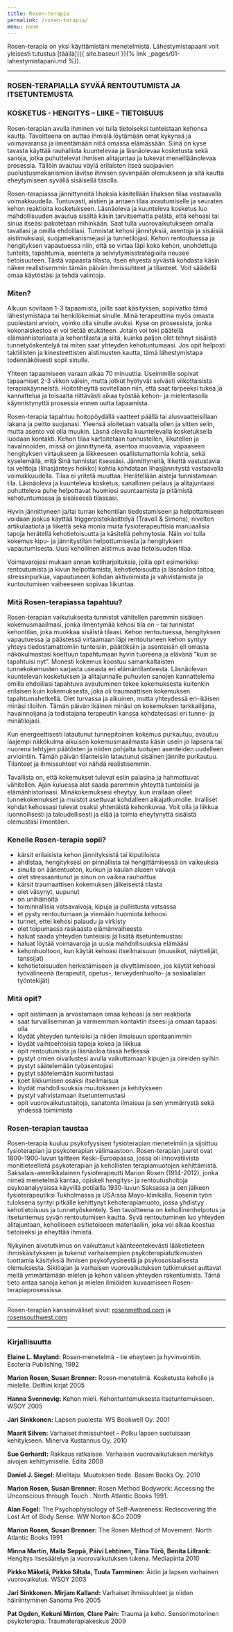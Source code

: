 ```yaml
---
title: Rosen-terapia
permalink: /rosen-terapia/
menu: none
---
```


Rosen-terapia on yksi käyttämistäni menetelmistä. Lähestymistapaani voit
yleisesti tutustua [täällä]({{ site.baseurl }}{% link _pages/01-lahestymistapani.md %}).

---

### ROSEN-TERAPIALLA SYVÄÄ RENTOUTUMISTA JA ITSETUNTEMUSTA

### KOSKETUS   -    HENGITYS    –     LIIKE     –     TIETOISUUS

Rosen-terapian avulla ihminen voi tulla tietoiseksi tunteistaan kehonsa kautta.
Tavoitteena on auttaa ihmisiä löytämään omat kykynsä ja voimavaransa ja
ilmentämään niitä omassa elämässään. Siinä on kyse tavasta käyttää rauhallista
kuuntelevaa ja läsnäolevaa kosketusta sekä sanoja, jotka puhuttelevat ihmisen
alitajuntaa ja tukevat meneilläänolevaa prosessia. Tällöin avautuu väylä
erilaisten itseä suojaavien puolustusmekanismien lävitse ihmisen syvimpään
olemukseen ja sitä kautta eheytymiseen syvällä sisäisellä tasolla.

Rosen-terapiassa jännittyneitä lihaksia käsitellään lihaksen tilaa vastaavalla
voimakkuudella. Tuntuvasti, aistien ja antaen tilaa avautumiselle ja seuraten
kehon reaktioita kosketukseen. Läsnäoleva ja kuunteleva kosketus luo
mahdollisuuden avautua sisältä käsin tarvitsematta pelätä, että kehoasi tai
sinua itseäsi pakotetaan mihinkään. Saat tulla vuorovaikutukseen omalla
tavallasi ja omilla ehdoillasi. Tunnistat kehosi jännityksiä, asentoja ja
sisäisiä aistimuksiasi, suojamekanismejasi ja tunnetilojasi. Kehon rentoutuessa
ja hengityksen vapautuessa niin, että se virtaa läpi koko kehon, unohdettuja
tunteita, tapahtumia, asenteita ja selviytymisstrategioita nousee tietoisuuteen.
Tästä vapaasta tilasta, itsen ehyestä syvästä kohdasta käsin näkee
realistisemmin tämän päivän ihmissuhteet ja tilanteet. Voit säädellä omaa
käytöstäsi ja tehdä valintoja.

### Miten?

Alkuun sovitaan 1-3 tapaamista, joilla saat käsityksen, sopiivatko tämä
lähestymistapa tai henkilökemiat sinulle. Minä terapeuttina myös omasta
puolestani arvioin, voinko olla sinulle avuksi. Kyse on prosessista, jonka
kokonaiskestoa ei voi tietää etukäteen. Jotain voi toki päätellä
elämänhistoriasta ja kehontilasta ja siitä, kuinka paljon olet tehnyt sisäistä
tunnetyöskentelyä tai miten saat yhteyden kehotuntumaasi. Jos opit helposti
taktiilisten ja kinesteettisten aistimusten kautta, tämä lähestymistapa
todennäköisesti sopii sinulle.

Yhteen tapaamiseen varaan aikaa 70 minuuttia. Useimmille sopivat tapaamiset 2-3
viikon välein, mutta jotkut hyötyvät selvästi viikottaisista terapiakäynneistä.
Hoitotiheyttä sovitellaan niin, että saat tarpeeksi tukea ja kannattelua ja
toisaalta riittävästi aikaa työstää kehon- ja mielentasolla käynnistynyttä
prosessia ennen uutta tapaamista.

Rosen-terapia tapahtuu hoitopöydällä vaatteet päällä tai alusvaatteisillaan
lakana ja peitto suojanasi. Yleensä aloitetaan vatsalla ollen ja sitten selin,
mutta asento voi olla muukin. Läsnä olevalla kuuntelevalla kosketuksella luodaan
kontakti. Kehon tilaa kartoitetaan tunnustellen, liikutellen ja havainnoiden,
missä on jännittyneitä, asentoa muovaavia, vapaaseen hengityksen virtaukseen ja
liikkeeseen osallistumattomia kohtia, sekä kyselemällä, mitä Sinä tunnistat
itsessäsi. Jännittyneitä, liikettä vastustavia tai velttoja (lihasjänteys
heikko) kohtia kohdataan lihasjännitystä vastaavalla voimakkuudella. Tilaa ei
yritetä muuttaa. Herätellään aisteja tunnistamaan tila. Läsnäoleva ja kuunteleva
kosketus, sanallinen peilaus ja alitajuntaasi puhutteleva puhe helpottavat
huomiosi suuntaamista ja pitämistä kehotuntumassa ja sisäisessä tilassasi.

Hyvin jännittyneen ja/tai turran kehontilan tiedostamiseen ja helpottamiseen
voidaan joskus käyttää triggerpistekäsittelyä (Travell & Simons), nivelten
artikulaatiota ja liikettä sekä monia muita fysioterapeuttisia manuaalisia
tapoja herätellä kehotietoisuutta ja käsitellä pehmytosia. Näin voi tulla
kokemus kipu- ja jännitystilan helpottumisesta ja hengityksen vapautumisesta.
Uusi kehollinen aistimus avaa tietoisuuden tilaa.

Voimavarojesi mukaan annan kotiharjoituksia, joilla opit esimerkiksi
rentoutumista ja kivun helpottamista, kehotietoisuutta ja läsnäolon taitoa,
stressinpurkua, vapautuneen kohdan aktivoimista ja vahvistamista ja
kuntoutumisen vaiheeseen sopivaa liikuntaa.

### Mitä Rosen-terapiassa tapahtuu?

Rosen-terapian vaikutuksesta tunnistat vähitellen paremmin sisäisen
kokemusmaailmasi, jonka ilmentymää kehosi tila on – tai tunnistat kehontilan,
joka muokkaa sisäistä tilaasi. Kehon rentoutuessa, hengityksen vapautuessa ja
päästessä virtaamaan läpi rentoutuneen kehon syntyy yhteys tiedostamattomiin
tunteisiin, päätöksiin ja asenteisiin eli omasta näkökulmastasi koettuun
tapahtumaan hyvin tuoreena ja elävänä ”kuin se tapahtuisi nyt”. Monesti kokemus
koostuu samankaltaisten tunnekokemusten sarjasta useasta eri elämäntilanteesta.
Läsnäolevan kuuntelevan kosketuksen ja alitajunnalle puhuvien sanojen
kannattelema omilla ehdoillasi tapahtuva avautuminen tekee kokemuksesta
kuitenkin erilaisen kuin kokemuksesta, joka oli traumaattisen kokemuksen
tapahtumahetkellä. Olet turvassa ja aikuinen, mutta yhteydessä eri-ikäisen
minäsi tiloihin. Tämän päivän ikäinen minäsi on kokemuksen tarkkailijana,
havainnoijana ja todistajana terapeutin kanssa kohdatessasi eri tunne- ja
minätilojasi.

Kun energeettisesti latautunut tunnepitoinen kokemus purkautuu, avautuu laajempi
näkökulma aikuisen kokemusmaailmasta käsin usein jo lapsena tai nuorena tehtyjen
päätösten ja niiden pohjalta luotujen asenteiden uudelleen arviointiin. Tämän
päivän tilanteisiin latautunut sisäinen jännite purkautuu. Tilanteet ja
ihmissuhteet voi nähdä realistisemmin.

Tavallista on, että kokemukset tulevat esiin palasina ja hahmottuvat vähitellen.
Ajan kuluessa alat saada paremmin yhteyttä tunteisiisi ja elämänhistoriaasi.
Minäkokemuksesi eheytyy, kun irrallaan olleet tunnekokemukset ja muistot
asettuvat kohdalleen aikajatkumolle. Irralliset kohdat kehossasi tulevat osaksi
yhtenäistä kehonkuvaa. Voit olla ja liikkua luonnollisesti ja taloudellisesti ja
elää ja toimia eheytynyttä sisäistä olemustasi ilmentäen.

### Kenelle Rosen-terapia sopii?

-    kärsit erilaisista kehon jännityksistä tai kiputiloista
-    ahdistaa, hengityksesi on pinnallista tai hengittämisessä on vaikeuksia
-    sinulla on äänentuoton, kurkun ja kaulan alueen vaivoja
-    olet stressaantunut ja sinun on vaikea rauhoittua
-    kärsit traumaattisen kokemuksen jälkeisestä tilasta
-    olet väsynyt, uupunut
-    on unihäiriöitä
-    toiminnallisia vatsavaivoja, kipuja ja pullistusta vatsassa
-    et pysty rentoutumaan ja viemään huomiota kehoosi
-    tunnet, ettei kehosi palaudu ja virkisty
-    olet toipumassa raskaasta elämänvaiheesta
-    haluat saada yhteyden tunteisiisi ja lisätä itsetuntemustasi
-    haluat löytää voimavaroja ja uusia mahdollisuuksia elämääsi
-    kehonhuoltoon, kun käytät kehoasi itseilmaisuun (muusikot, näyttelijät, tanssijat)
-    kehotietoisuuden herkistämiseen ja elvyttämiseen, jos käytät kehoasi työvälineenä  (terapeutit, opetus-, terveydenhuolto- ja sosiaalialan työntekijät)

### Mitä opit?

-    opit aistimaan ja arvostamaan omaa kehoasi ja sen reaktioita
-    saat turvallisemman ja varmemman kontaktin itseesi ja omaan tapaasi olla
-    löydät yhteyden tunteisiisi ja niiden ilmaisuun spontaanimmin
-    löydät vaihtoehtoisia tapoja kokea ja liikkua
-    opit rentoutumista ja läsnäoloa tässä hetkessä
-    pystyt omien oivallustesi avulla vaikuttamaan kipujen ja oireiden syihin
-    pystyt säätelemään työasentojasi
-    pystyt säätelemään  kuormitustasi
-    koet liikkumisen osaksi itseilmaisua
-    löydät mahdollisuuksia muutokseen  ja kehitykseen
-    pystyt vahvistamaan itsetuntemustasi
-    opit vuorovaikutustaitoja, sanatonta ilmaisua ja sen ymmärrystä sekä yhdessä toimimista

### Rosen-terapian taustaa

Rosen-terapia kuuluu psykofyysisen fysioterapian menetelmiin ja sijoittuu
fysioterapian ja psykoterapian välimaastoon. Rosen-terapian juuret ovat
1800–1900-luvun taitteen Keski-Euroopassa, jossa oli innovatiivista
monitieteellistä psykoterapian ja kehollisten terapiamuotojen kehittämistä.
Saksalais-amerikkalainen fysioterapeutti Marion Rosen (1914-2012), jonka nimeä
menetelmä kantaa, opiskeli hengitys- ja rentoutushoitoja psykoanalyysissa
käyvillä potilailla 1930-luvun Saksassa ja sen jälkeen fysioterapeutiksi
Tukholmassa ja USA:ssa Mayo-klinikalla. Rosenin työn tuloksena syntyi pitkälle
kehittynyt kehoterapiamuoto, jossa yhdistyy kehotietoisuus ja tunnetyöskentely.
Sen tavoitteena on kehollinenhelpotus ja itsetuntemus syvän rentoutumisen
kautta. Syvä rentoutuminen luo yhteyden alitajuntaan, keholliseen esitietoiseen
materiaaliin, joka voi alkaa koostua tietoiseksi ja eheyttää ihmistä.

Nykyinen aivotutkimus on vaikuttanut käänteentekevästi lääketieteen
ihmiskäsitykseen ja tukenut varhaisempien psykoterapiatutkimusten tuottamia
käsityksiä ihmisen psykofyysisestä ja psykososiaalisesta olemuksesta. Sikiöajan
ja varhaisen vuorovaikutuksen tutkimukset auttavat meitä ymmärtämään mielen ja
kehon välisen yhteyden rakentumista. Tämä tieto antaa sanoja kehon ja mielen
ilmiöiden kuvaamiseen Rosen-terapiaprosessissa.

---

Rosen-terapian kansainväliset
sivut: [rosenmethod.com](http://www.rosensouthwest.com/)
ja [rosensouthwest.com](http://www.rosensouthwest.com/)

---

### Kirjallisuutta

**Elaine L. Mayland:** Rosen‑menetelmä - tie eheyteen ja hyvinvointiin. Esoteria
Publishing, 1992

**Marion Rosen, Susan Brenner:** Rosen‑menetelmä. Kosketusta keholle ja
mielelle. Delfiini kirjat 2005

**Hanna Svennevig:** Kehon mieli. Kehontuntemuksesta itsetuntemukseen. WSOY 2005

**Jari Sinkkonen:** Lapsen puolesta. WS Bookwell Oy. 2001

**Maarit Silven:** Varhaiset ihmissuhteet – Polku lapsen suotuisaan kehitykseen.
Minerva Kustannus Oy. 2010

**Sue Gerhardt:** Rakkaus ratkaisee. Varhaisen vuorovaikutuksen merkitys aivojen
kehittymiselle. Edita 2008

**Daniel J. Siegel:** Mielitaju. Muutoksen tiede. Basam Books Oy. 2010

**Marion Rosen, Susan Brenner:** Rosen Method Bodywork: Accessing the
Unconscious through Touch . North Atlantic Books 1991.

**Alan Fogel:** The Psychophysiology of Self-Awareness: Rediscovering the Lost
Art of Body Sense. WW Norton &Co 2009

**Marion Rosen, Susan Brenner:** The Rosen Method of Movement. North Atlantic
Books 1991

**Minna Martin, Maila Seppä, Päivi Lehtinen, Tiina Törö, Benita Lillrank:**
Hengitys itsesäätelyn ja vuorovaikutuksen tukena. Mediapinta 2010

**Pirkko Mäkelä, Pirkko Siltala, Tuula Tamminen:** Äidin ja lapsen varhainen
vuorovaikutus. WSOY 2003

**Jari Sinkkonen. Mirjam Kalland:** Varhaiset ihmissuhteet ja niiden
häiriintyminen Sanoma Pro 2005

**Pat Ogden, Kekuni Minton, Clare Pain:** Trauma ja keho. Sensorimotorinen
psykoterapia. Traumaterapiakeskus 2009
